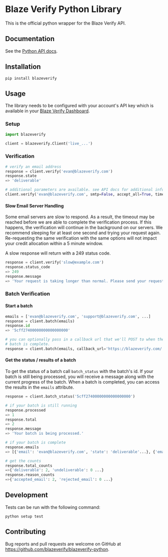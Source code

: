 # Blaze Verify Python Library

This is the official python wrapper for the Blaze Verify API.

## Documentation

See the [Python API docs](https://blazeverify.com/docs/api#python).

## Installation

```shell
pip install blazeverify
```

## Usage

The library needs to be configured with your account's API key which is available in your [Blaze Verify Dashboard](https://app.blazeverify.com/api). 

### Setup

```python
import blazeverify

client = blazeverify.Client('live_...')
```

### Verification

```python
# verify an email address
response = client.verify('evan@blazeverify.com')
response.state
=> 'deliverable'

# additional parameters are available. see API docs for additional info.
client.verify('evan@blazeverify.com', smtp=False, accept_all=True, timeout=25)
```

#### Slow Email Server Handling

Some email servers are slow to respond. As a result, the timeout may be reached
before we are able to complete the verification process. If this happens, the
verification will continue in the background on our servers. We recommend
sleeping for at least one second and trying your request again. Re-requesting
the same verification with the same options will not impact your credit
allocation within a 5 minute window.

A slow response will return with a 249 status code.

```python
response = client.verify('slow@example.com')
response.status_code
=> 249
response.message
=> 'Your request is taking longer than normal. Please send your request again.'
```

### Batch Verification

#### Start a batch

```python
emails = ['evan@blazeverify.com', 'support@blazeverify.com', ...]
response = client.batch(emails)
response.id
=> '5cff27400000000000000000'

# you can optionally pass in a callback url that we'll POST to when the
# batch is complete.
response = client.batch(emails, callback_url='https://blazeverify.com/')
```

#### Get the status / results of a batch

To get the status of a batch call `batch_status` with the batch's id. If your batch is still being processed, you will receive a message along with the current progress of the batch. When a batch is completed, you can access the results in the `emails` attribute.

```python
response = client.batch_status('5cff27400000000000000000')

# if your batch is still running
response.processed
=> 1
response.total
=> 2
response.message
=> 'Your batch is being processed.'

# if your batch is complete
response.emails
=> [{'email': 'evan@blazeverify.com', 'state': 'deliverable'...}, {'email': 'support@blazeverify.com', 'state': 'deliverable'...}...]

# get the counts
response.total_counts
=>{'deliverable': 2, 'undeliverable': 0 ...}
response.reason_counts
=>{'accepted_email': 2, 'rejected_email': 0 ...}
```

## Development

Tests can be run with the following command:

```shell
python setup test
```

## Contributing

Bug reports and pull requests are welcome on GitHub at https://github.com/blazeverify/blazeverify-python.
